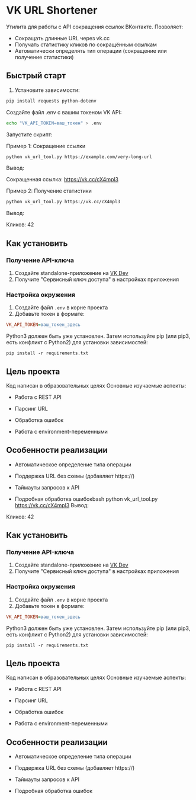 # VK URL Shortener

Утилита для работы с API сокращения ссылок ВКонтакте. Позволяет:
- Сокращать длинные URL через vk.cc
- Получать статистику кликов по сокращённым ссылкам
- Автоматически определять тип операции (сокращение или получение статистики)

## Быстрый старт

1. Установите зависимости:
```bash
pip install requests python-dotenv
```
Создайте файл .env с вашим токеном VK API:

```bash
echo "VK_API_TOKEN=ваш_токен" > .env
```
Запустите скрипт:

Пример 1: Сокращение ссылки

```bash
python vk_url_tool.py https://example.com/very-long-url
```
Вывод:

Сокращенная ссылка: https://vk.cc/cX4mpl3

Пример 2: Получение статистики

```bash
python vk_url_tool.py https://vk.cc/cX4mpl3
```
Вывод:

Кликов: 42

## Как установить

### Получение API-ключа
1. Создайте standalone-приложение на [VK Dev](https://vk.com/dev)
2. Получите "Сервисный ключ доступа" в настройках приложения

### Настройка окружения
1. Создайте файл `.env` в корне проекта
2. Добавьте токен в формате:
```ini
VK_API_TOKEN=ваш_токен_здесь
```
Python3 должен быть уже установлен. Затем используйте pip (или pip3, есть конфликт с Python2) для установки зависимостей:
```
pip install -r requirements.txt
```

## Цель проекта

Код написан в образовательных целях 
Основные изучаемые аспекты:

* Работа с REST API

* Парсинг URL

* Обработка ошибок

* Работа с environment-переменными

## Особенности реализации

* Автоматическое определение типа операции

* Поддержка URL без схемы (добавляет https://)

* Таймауты запросов к API

* Подробная обработка ошибокbash
python vk_url_tool.py https://vk.cc/cX4mpl3
Вывод:

Кликов: 42

## Как установить

### Получение API-ключа
1. Создайте standalone-приложение на [VK Dev](https://vk.com/dev)
2. Получите "Сервисный ключ доступа" в настройках приложения

### Настройка окружения
1. Создайте файл `.env` в корне проекта
2. Добавьте токен в формате:
```ini
VK_API_TOKEN=ваш_токен_здесь
```
Python3 должен быть уже установлен. Затем используйте pip (или pip3, есть конфликт с Python2) для установки зависимостей:
```
pip install -r requirements.txt
```

## Цель проекта

Код написан в образовательных целях 
Основные изучаемые аспекты:

* Работа с REST API

* Парсинг URL

* Обработка ошибок

* Работа с environment-переменными

## Особенности реализации

* Автоматическое определение типа операции

* Поддержка URL без схемы (добавляет https://)

* Таймауты запросов к API

* Подробная обработка ошибок
